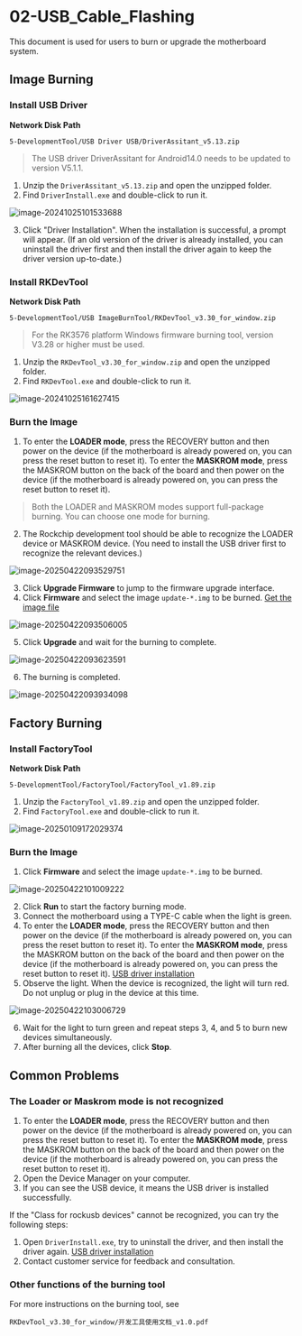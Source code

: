 # 02-USB_Cable_Flashing

This document is used for users to burn or upgrade the motherboard system.

## Image Burning

### Install USB Driver <a id="USBDRV"></a>

**Network Disk Path**

```
5-DevelopmentTool/USB Driver USB/DriverAssitant_v5.13.zip
```

> The USB driver DriverAssitant for Android14.0 needs to be updated to version V5.1.1.

1. Unzip the `DriverAssitant_v5.13.zip` and open the unzipped folder.
2. Find `DriverInstall.exe` and double-click to run it.

![image-20241025101533688](http://tanzhtanzh.oss-cn-shenzhen.aliyuncs.com/img/image-20241025101533688.png)

3. Click "Driver Installation". When the installation is successful, a prompt will appear.
(If an old version of the driver is already installed, you can uninstall the driver first and then install the driver again to keep the driver version up-to-date.)



### Install RKDevTool

**Network Disk Path**

```
5-DevelopmentTool/USB ImageBurnTool/RKDevTool_v3.30_for_window.zip
```

> For the RK3576 platform Windows firmware burning tool, version V3.28 or higher must be used.

1. Unzip the `RKDevTool_v3.30_for_window.zip` and open the unzipped folder.
2. Find `RKDevTool.exe` and double-click to run it.

![image-20241025161627415](http://tanzhtanzh.oss-cn-shenzhen.aliyuncs.com/img/image-20241025161627415.png)

### Burn the Image

1. To enter the **LOADER mode**, press the RECOVERY button and then power on the device (if the motherboard is already powered on, you can press the reset button to reset it). To enter the **MASKROM mode**, press the MASKROM button on the back of the board and then power on the device (if the motherboard is already powered on, you can press the reset button to reset it).
> Both the LOADER and MASKROM modes support full-package burning. You can choose one mode for burning.
2. The Rockchip development tool should be able to recognize the LOADER device or MASKROM device. (You need to install the USB driver first to recognize the relevant devices.)

![image-20250422093529751](http://tanzhtanzh.oss-cn-shenzhen.aliyuncs.com/img/image-20250422093529751.png)

3. Click **Upgrade Firmware** to jump to the firmware upgrade interface.
4. Click **Firmware** and select the image `update-*.img` to be burned. [Get the image file](01-获取镜像文件.md)

![image-20250422093506005](http://tanzhtanzh.oss-cn-shenzhen.aliyuncs.com/img/image-20250422093506005.png)

5. Click **Upgrade** and wait for the burning to complete.

![image-20250422093623591](http://tanzhtanzh.oss-cn-shenzhen.aliyuncs.com/img/image-20250422093623591.png)

6. The burning is completed.

![image-20250422093934098](http://tanzhtanzh.oss-cn-shenzhen.aliyuncs.com/img/image-20250422093934098.png)

## Factory Burning

### Install FactoryTool

**Network Disk Path**

```
5-DevelopmentTool/FactoryTool/FactoryTool_v1.89.zip
```

1. Unzip the `FactoryTool_v1.89.zip` and open the unzipped folder.
2. Find `FactoryTool.exe` and double-click to run it.

![image-20250109172029374](http://tanzhtanzh.oss-cn-shenzhen.aliyuncs.com/img/image-20250109172029374.png)

### Burn the Image

1. Click **Firmware** and select the image `update-*.img` to be burned.

![image-20250422101009222](http://tanzhtanzh.oss-cn-shenzhen.aliyuncs.com/img/image-20250422101009222.png)

2. Click **Run** to start the factory burning mode.
3. Connect the motherboard using a TYPE-C cable when the light is green.
4. To enter the **LOADER mode**, press the RECOVERY button and then power on the device (if the motherboard is already powered on, you can press the reset button to reset it). To enter the **MASKROM mode**, press the MASKROM button on the back of the board and then power on the device (if the motherboard is already powered on, you can press the reset button to reset it). [USB driver installation](#USBDRV)
5. Observe the light. When the device is recognized, the light will turn red. Do not unplug or plug in the device at this time.

![image-20250422103006729](http://tanzhtanzh.oss-cn-shenzhen.aliyuncs.com/img/image-20250422103006729.png)

6. Wait for the light to turn green and repeat steps 3, 4, and 5 to burn new devices simultaneously.
7. After burning all the devices, click **Stop**.

## Common Problems

### The Loader or Maskrom mode is not recognized

1. To enter the **LOADER mode**, press the RECOVERY button and then power on the device (if the motherboard is already powered on, you can press the reset button to reset it). To enter the **MASKROM mode**, press the MASKROM button on the back of the board and then power on the device (if the motherboard is already powered on, you can press the reset button to reset it).
2. Open the Device Manager on your computer.
3. If you can see the USB device, it means the USB driver is installed successfully.

If the "Class for rockusb devices" cannot be recognized, you can try the following steps:

1. Open `DriverInstall.exe`, try to uninstall the driver, and then install the driver again. [USB driver installation](#USBDRV)
2. Contact customer service for feedback and consultation.

### Other functions of the burning tool

For more instructions on the burning tool, see

```
RKDevTool_v3.30_for_window/开发工具使用文档_v1.0.pdf
```
